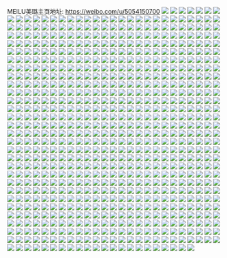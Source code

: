 MEILU美璐主页地址: https://weibo.com/u/5054150700 
![](https://wx4.sinaimg.cn/mw2000/005w2HtGly1h9h7w180i3j30ty13etlx.jpg) 
![](https://wx4.sinaimg.cn/mw2000/005w2HtGly1h9h7w1ky3kj30u0140qgp.jpg) 
![](https://wx4.sinaimg.cn/mw2000/005w2HtGly1h9h7w1t84uj30u014078l.jpg) 
![](https://wx4.sinaimg.cn/mw2000/005w2HtGly1h9h7w0wfg6j32242qsnpe.jpg) 
![](https://wx4.sinaimg.cn/mw2000/005w2HtGly1h9h7vz98i4j32722xe7wh.jpg) 
![](https://wx4.sinaimg.cn/mw2000/005w2HtGly1h9h7vyf8raj30u01a7ajo.jpg) 
![](https://wx4.sinaimg.cn/mw2000/005w2HtGly1h9h7w20ut7j30ty13e104.jpg) 
![](https://wx4.sinaimg.cn/mw2000/005w2HtGly1h9h7w2av1sj30tw13ugq1.jpg) 
![](https://wx4.sinaimg.cn/mw2000/005w2HtGly1h9h7w2igbbj30u014145w.jpg) 
![](https://wx4.sinaimg.cn/mw2000/005w2HtGly1h9e030qz7sj30u0140aj3.jpg) 
![](https://wx4.sinaimg.cn/mw2000/005w2HtGly1h9emp39m49j30u0140tdq.jpg) 
![](https://wx4.sinaimg.cn/mw2000/005w2HtGly1h9ckk7x7ahj328k3084qq.jpg) 
![](https://wx4.sinaimg.cn/mw2000/005w2HtGly1h9ckk93hgmj32c0340b2b.jpg) 
![](https://wx4.sinaimg.cn/mw2000/005w2HtGly1h9ckkacxq4j32d6340kjm.jpg) 
![](https://wx4.sinaimg.cn/mw2000/005w2HtGly1h9ckkbe3f7j32c0344hdt.jpg) 
![](https://wx4.sinaimg.cn/mw2000/005w2HtGly1h9ckk6wb82j32c13401kz.jpg) 
![](https://wx4.sinaimg.cn/mw2000/005w2HtGly1h9ckkc8q00j32c0340kjl.jpg) 
![](https://wx4.sinaimg.cn/mw2000/005w2HtGly1h9ckkd49xxj32c0340npd.jpg) 
![](https://wx4.sinaimg.cn/mw2000/005w2HtGly1h9ckke39cej32c0340qv5.jpg) 
![](https://wx4.sinaimg.cn/mw2000/005w2HtGly1h9ckkerjwjj323v35se81.jpg) 
![](https://wx4.sinaimg.cn/mw2000/005w2HtGly1h917ux3i6qj32c0340x6p.jpg) 
![](https://wx4.sinaimg.cn/mw2000/005w2HtGly1h8wj8756nsj31400u0dlq.jpg) 
![](https://wx4.sinaimg.cn/mw2000/005w2HtGly1h8quwoc3exj32c13404qr.jpg) 
![](https://wx4.sinaimg.cn/mw2000/005w2HtGly1h8mdad1w2tj323433wnpd.jpg) 
![](https://wx4.sinaimg.cn/mw2000/005w2HtGly1h8mdahfsgpj32bu2yj4qt.jpg) 
![](https://wx4.sinaimg.cn/mw2000/005w2HtGly1h8ifipqousj30u01hch2h.jpg) 
![](https://wx4.sinaimg.cn/mw2000/005w2HtGly1h8ifiqefkdj30u01hc7qy.jpg) 
![](https://wx4.sinaimg.cn/mw2000/005w2HtGly1h8ifip7xe8j30u01hc162.jpg) 
![](https://wx4.sinaimg.cn/mw2000/005w2HtGly1h8ifiqsca6j30u01hck4x.jpg) 
![](https://wx4.sinaimg.cn/mw2000/005w2HtGly1h8ifir5rvlj30u01hc110.jpg) 
![](https://wx4.sinaimg.cn/mw2000/005w2HtGly1h8ifirmxd4j30u01hc7h2.jpg) 
![](https://wx4.sinaimg.cn/mw2000/005w2HtGly1h8e2lmuwbrj32d63404qt.jpg) 
![](https://wx4.sinaimg.cn/mw2000/005w2HtGly1h8bve1liu3j314p0mw77b.jpg) 
![](https://wx4.sinaimg.cn/mw2000/005w2HtGly1h8bfwmner5j31qy33xe81.jpg) 
![](https://wx4.sinaimg.cn/mw2000/005w2HtGly1h8bfwnj6eej31qz33zhdt.jpg) 
![](https://wx4.sinaimg.cn/mw2000/005w2HtGly1h8bfx9wmnaj31o02yokjn.jpg) 
![](https://wx4.sinaimg.cn/mw2000/005w2HtGly1h8bfxaotl3j31qz33zhdt.jpg) 
![](https://wx4.sinaimg.cn/mw2000/005w2HtGly1h8747cwtxpj30u0140zpm.jpg) 
![](https://wx4.sinaimg.cn/mw2000/005w2HtGly1h84zddnyq2j316t244tr2.jpg) 
![](https://wx4.sinaimg.cn/mw2000/005w2HtGly1h84zd309tnj31qy33xb29.jpg) 
![](https://wx4.sinaimg.cn/mw2000/005w2HtGly1h84zd70cbdj31qy33xu0y.jpg) 
![](https://wx4.sinaimg.cn/mw2000/005w2HtGly1h84zdcpym4j31r0340x6p.jpg) 
![](https://wx4.sinaimg.cn/mw2000/005w2HtGly1h84zd4se67j31qy33xkjl.jpg) 
![](https://wx4.sinaimg.cn/mw2000/005w2HtGly1h84zdb4ut2j31rx35nhdv.jpg) 
![](https://wx4.sinaimg.cn/mw2000/005w2HtGly1h84zd197h2j31qy33x1kx.jpg) 
![](https://wx4.sinaimg.cn/mw2000/005w2HtGly1h84zcztutpj31qy33xb2a.jpg) 
![](https://wx4.sinaimg.cn/mw2000/005w2HtGly1h84zdfdxwsj31ky2t97wh.jpg) 
![](https://wx4.sinaimg.cn/mw2000/005w2HtGly1h7z46vtshkj30u00xiteg.jpg) 
![](https://wx4.sinaimg.cn/mw2000/005w2HtGly1h7y29nb9kgj31qz33zu0y.jpg) 
![](https://wx4.sinaimg.cn/mw2000/005w2HtGly1h7y29lras2j31r0340npd.jpg) 
![](https://wx4.sinaimg.cn/mw2000/005w2HtGly1h7y29efikfj32hl340x6q.jpg) 
![](https://wx4.sinaimg.cn/mw2000/005w2HtGly1h7y29gkjlej31qy33x1kz.jpg) 
![](https://wx4.sinaimg.cn/mw2000/005w2HtGly1h7y29io1dej31qy33xqv6.jpg) 
![](https://wx4.sinaimg.cn/mw2000/005w2HtGly1h7y29kfqk8j31ry35px6q.jpg) 
![](https://wx4.sinaimg.cn/mw2000/005w2HtGly1h7wvzg7vhlj336c36c4qs.jpg) 
![](https://wx4.sinaimg.cn/mw2000/005w2HtGly1h7pz3ywmw5j31gc2l2tnq.jpg) 
![](https://wx4.sinaimg.cn/mw2000/005w2HtGly1h7pz4208a7j31qy33xhdt.jpg) 
![](https://wx4.sinaimg.cn/mw2000/005w2HtGly1h7pz3y8sfyj31nz2yme81.jpg) 
![](https://wx4.sinaimg.cn/mw2000/005w2HtGly1h7pz3zzuxtj31n52x5npd.jpg) 
![](https://wx4.sinaimg.cn/mw2000/005w2HtGly1h7om7jd23rj30u01hc130.jpg) 
![](https://wx4.sinaimg.cn/mw2000/005w2HtGly1h7om7k8adnj30u01hcdny.jpg) 
![](https://wx4.sinaimg.cn/mw2000/005w2HtGly1h7om7l3g8cj30u01hcgv5.jpg) 
![](https://wx4.sinaimg.cn/mw2000/005w2HtGly1h7om7lp5cuj30u01hcgtm.jpg) 
![](https://wx4.sinaimg.cn/mw2000/005w2HtGly1h7om7ixnuuj30u01hc47c.jpg) 
![](https://wx4.sinaimg.cn/mw2000/005w2HtGly1h7om7m1qmmj30u01hcwli.jpg) 
![](https://wx4.sinaimg.cn/mw2000/005w2HtGly1h7om7mfd54j30u01hcjzy.jpg) 
![](https://wx4.sinaimg.cn/mw2000/005w2HtGly1h7om7msojhj30u0140qaq.jpg) 
![](https://wx4.sinaimg.cn/mw2000/005w2HtGly1h7om838nnpj30u01hc7ap.jpg) 
![](https://wx4.sinaimg.cn/mw2000/005w2HtGly1h7nmz2zo6ej32c0340kjo.jpg) 
![](https://wx4.sinaimg.cn/mw2000/005w2HtGly1h7nmzqc421j3290300qv6.jpg) 
![](https://wx4.sinaimg.cn/mw2000/005w2HtGly1h7nmz61f4gj3192284b2b.jpg) 
![](https://wx4.sinaimg.cn/mw2000/005w2HtGly1h7nmzc8o2nj31qy33xe82.jpg) 
![](https://wx4.sinaimg.cn/mw2000/005w2HtGly1h7nmz8x0p3j31qy33xu11.jpg) 
![](https://wx4.sinaimg.cn/mw2000/005w2HtGly1h7nmzanx6dj31qy33xqv6.jpg) 
![](https://wx4.sinaimg.cn/mw2000/005w2HtGly1h7nmzdzuykj31qy33xkjm.jpg) 
![](https://wx4.sinaimg.cn/mw2000/005w2HtGly1h7nmzoewhoj327c2xtx6r.jpg) 
![](https://wx4.sinaimg.cn/mw2000/005w2HtGly1h7nmzy2jxxj32c0340u0z.jpg) 
![](https://wx4.sinaimg.cn/mw2000/005w2HtGly1h7nmwu15mcj31rz35re82.jpg) 
![](https://wx4.sinaimg.cn/mw2000/005w2HtGly1h7nmxac5i3j31rz35r7wk.jpg) 
![](https://wx4.sinaimg.cn/mw2000/005w2HtGly1h7nmxids76j31qy33xhdw.jpg) 
![](https://wx4.sinaimg.cn/mw2000/005w2HtGly1h7nmws6gh0j31r0340b2b.jpg) 
![](https://wx4.sinaimg.cn/mw2000/005w2HtGly1h7nmxfahicj323v35sqv7.jpg) 
![](https://wx4.sinaimg.cn/mw2000/005w2HtGly1h7nmx8b95dj31rz35rhdv.jpg) 
![](https://wx4.sinaimg.cn/mw2000/005w2HtGly1h7nmxcx4l2j31qz33zu0x.jpg) 
![](https://wx4.sinaimg.cn/mw2000/005w2HtGly1h7nmxlnyr6j31qv33rnpe.jpg) 
![](https://wx4.sinaimg.cn/mw2000/005w2HtGly1h7nmxk7ywrj31qz33zqv6.jpg) 
![](https://wx4.sinaimg.cn/mw2000/005w2HtGly1h7nmwzy28oj31rz35rx6r.jpg) 
![](https://wx4.sinaimg.cn/mw2000/005w2HtGly1h7nmx6ax4qj31r0340qv7.jpg) 
![](https://wx4.sinaimg.cn/mw2000/005w2HtGly1h7lxgvn9gsj31hy2nw7v5.jpg) 
![](https://wx4.sinaimg.cn/mw2000/005w2HtGly1h7lxgwitggj31kr2swnkt.jpg) 
![](https://wx4.sinaimg.cn/mw2000/005w2HtGly1h7lxgu9m3hj31pd314b2a.jpg) 
![](https://wx4.sinaimg.cn/mw2000/005w2HtGly1h7lxgysd1mj31pk31h7wi.jpg) 
![](https://wx4.sinaimg.cn/mw2000/005w2HtGly1h77ic0fm54j30u014044h.jpg) 
![](https://wx4.sinaimg.cn/mw2000/005w2HtGly1h77icbo2guj30u0140wna.jpg) 
![](https://wx4.sinaimg.cn/mw2000/005w2HtGly1h76ba5qw3nj31q332e4qq.jpg) 
![](https://wx4.sinaimg.cn/mw2000/005w2HtGly1h76bbiauorj31qx33v7wh.jpg) 
![](https://wx4.sinaimg.cn/mw2000/005w2HtGly1h76bb50dj4j32c03404qq.jpg) 
![](https://wx4.sinaimg.cn/mw2000/005w2HtGly1h76bblbjbij31q0328x6r.jpg) 
![](https://wx4.sinaimg.cn/mw2000/005w2HtGly1h76bba6nyij32ao32bhdw.jpg) 
![](https://wx4.sinaimg.cn/mw2000/005w2HtGly1h76bbbsu7aj31qy33wu0y.jpg) 
![](https://wx4.sinaimg.cn/mw2000/005w2HtGly1h76bbcvff7j31rz35qhdt.jpg) 
![](https://wx4.sinaimg.cn/mw2000/005w2HtGly1h76bbdpfjij31rz35qe81.jpg) 
![](https://wx4.sinaimg.cn/mw2000/005w2HtGly1h76bbgadclj31qz33y4qp.jpg) 
![](https://wx4.sinaimg.cn/mw2000/005w2HtGly1h76bbemf7xj31rz35q4qp.jpg) 
![](https://wx4.sinaimg.cn/mw2000/005w2HtGly1h76bbfjhjzj31qz33y4qp.jpg) 
![](https://wx4.sinaimg.cn/mw2000/005w2HtGly1h76bbh5lz6j31rz35q7wh.jpg) 
![](https://wx4.sinaimg.cn/mw2000/005w2HtGly1h76bbj8vcbj31r03404qp.jpg) 
![](https://wx4.sinaimg.cn/mw2000/005w2HtGly1h741h2d133j31400u0dh1.jpg) 
![](https://wx4.sinaimg.cn/mw2000/005w2HtGly1h6wrgm05fej30wi1y7jxt.jpg) 
![](https://wx4.sinaimg.cn/mw2000/005w2HtGly1h6wrgk3vsvj30wi1y74qe.jpg) 
![](https://wx4.sinaimg.cn/mw2000/005w2HtGly1h6wrgnjht9j30wi1y7quo.jpg) 
![](https://wx4.sinaimg.cn/mw2000/005w2HtGly1h6wrgosqivj30wi1y7aue.jpg) 
![](https://wx4.sinaimg.cn/mw2000/005w2HtGly1h6wdymnisvj30u0140ac9.jpg) 
![](https://wx4.sinaimg.cn/mw2000/005w2HtGly1h6wdymxmqjj30u0190gti.jpg) 
![](https://wx4.sinaimg.cn/mw2000/005w2HtGly1h6wdyne5sdj30u0141wkd.jpg) 
![](https://wx4.sinaimg.cn/mw2000/005w2HtGly1h6wdymcj36j30u0140414.jpg) 
![](https://wx4.sinaimg.cn/mw2000/005w2HtGly1h6wdynr1t0j30u0140qau.jpg) 
![](https://wx4.sinaimg.cn/mw2000/005w2HtGly1h6wdyo5i06j30u0140tgp.jpg) 
![](https://wx4.sinaimg.cn/mw2000/005w2HtGly1h6wdyoh82vj30u01407cd.jpg) 
![](https://wx4.sinaimg.cn/mw2000/005w2HtGly1h6wdzan08yj30u0140tgs.jpg) 
![](https://wx4.sinaimg.cn/mw2000/005w2HtGly1h6wdza2rk7j30u014045z.jpg) 
![](https://wx4.sinaimg.cn/mw2000/005w2HtGly1h6vvwhpqd3j32c03407wi.jpg) 
![](https://wx4.sinaimg.cn/mw2000/005w2HtGly1h6vvwiyoxej32c03411ky.jpg) 
![](https://wx4.sinaimg.cn/mw2000/005w2HtGly1h6vvwk85ytj32c0341qv5.jpg) 
![](https://wx4.sinaimg.cn/mw2000/005w2HtGly1h6tjos9ljzj32c0340qv7.jpg) 
![](https://wx4.sinaimg.cn/mw2000/005w2HtGly1h6tjo1ria0j32c03407wi.jpg) 
![](https://wx4.sinaimg.cn/mw2000/005w2HtGly1h6tjovnvksj32c03404qq.jpg) 
![](https://wx4.sinaimg.cn/mw2000/005w2HtGly1h6r6w5r23bj31qz33ze83.jpg) 
![](https://wx4.sinaimg.cn/mw2000/005w2HtGly1h6r6w95424j31qz33zu0y.jpg) 
![](https://wx4.sinaimg.cn/mw2000/005w2HtGly1h6r6w41s4uj31qz33zu0y.jpg) 
![](https://wx4.sinaimg.cn/mw2000/005w2HtGly1h6r6wb19jrj31qz33zx6q.jpg) 
![](https://wx4.sinaimg.cn/mw2000/005w2HtGly1h6r6wdllm9j31qz33zu0y.jpg) 
![](https://wx4.sinaimg.cn/mw2000/005w2HtGly1h6r6wgbl3tj31qz33zu0y.jpg) 
![](https://wx4.sinaimg.cn/mw2000/005w2HtGly1h6r6wiok03j31qz33zx6q.jpg) 
![](https://wx4.sinaimg.cn/mw2000/005w2HtGly1h6r6wmfkozj31qz33znpe.jpg) 
![](https://wx4.sinaimg.cn/mw2000/005w2HtGly1h6r6wyjyz6j31qy33xu0x.jpg) 
![](https://wx4.sinaimg.cn/mw2000/005w2HtGly1h6r6wohwk8j31qz33z1kz.jpg) 
![](https://wx4.sinaimg.cn/mw2000/005w2HtGly1h6r6wrgcp8j32ic3407wk.jpg) 
![](https://wx4.sinaimg.cn/mw2000/005w2HtGly1h6r6wthty8j31qz33zb2b.jpg) 
![](https://wx4.sinaimg.cn/mw2000/005w2HtGly1h6r6wuwe3ij31qy33x7wi.jpg) 
![](https://wx4.sinaimg.cn/mw2000/005w2HtGly1h6r6wx2xmuj31qy33x4qq.jpg) 
![](https://wx4.sinaimg.cn/mw2000/005w2HtGly1h6r6x023zdj31qy33xkjl.jpg) 
![](https://wx4.sinaimg.cn/mw2000/005w2HtGly1h6r6x1gw6oj31qy33xb29.jpg) 
![](https://wx4.sinaimg.cn/mw2000/005w2HtGly1h6r6x2gz8sj31qy33xb29.jpg) 
![](https://wx4.sinaimg.cn/mw2000/005w2HtGly1h6r6x3wr3cj31qy33x4qq.jpg) 
![](https://wx4.sinaimg.cn/mw2000/005w2HtGly1h6ptdd4fywj30u01hcn12.jpg) 
![](https://wx4.sinaimg.cn/mw2000/005w2HtGly1h6ptdf1p1tj30u01hcq80.jpg) 
![](https://wx4.sinaimg.cn/mw2000/005w2HtGly1h6ptddzmwmj30u01hck1p.jpg) 
![](https://wx4.sinaimg.cn/mw2000/005w2HtGly1h6ozmn41b6j33402c0hdu.jpg) 
![](https://wx4.sinaimg.cn/mw2000/005w2HtGly1h6ozmk5hvoj32c02c0b2c.jpg) 
![](https://wx4.sinaimg.cn/mw2000/005w2HtGly1h6ozmppyi6j31qy33xb2a.jpg) 
![](https://wx4.sinaimg.cn/mw2000/005w2HtGly1h6nprnoecxj32c0340npf.jpg) 
![](https://wx4.sinaimg.cn/mw2000/005w2HtGly1h6nprl3u7jj32c0340u0x.jpg) 
![](https://wx4.sinaimg.cn/mw2000/005w2HtGly1h6nprm0sgej3210210qv5.jpg) 
![](https://wx4.sinaimg.cn/mw2000/005w2HtGly1h6nprjymerj31qy33x1ky.jpg) 
![](https://wx4.sinaimg.cn/mw2000/005w2HtGly1h6mo61k0noj32c03404qq.jpg) 
![](https://wx4.sinaimg.cn/mw2000/005w2HtGly1h6livgrfl0j30u01hcn7s.jpg) 
![](https://wx4.sinaimg.cn/mw2000/005w2HtGly1h6livhf3x7j30u01hcakv.jpg) 
![](https://wx4.sinaimg.cn/mw2000/005w2HtGly1h6livi218cj30u01hc7h6.jpg) 
![](https://wx4.sinaimg.cn/mw2000/005w2HtGly1h6livioc8wj30u01hcqeg.jpg) 
![](https://wx4.sinaimg.cn/mw2000/005w2HtGly1h6j8tny5orj30u01hcarm.jpg) 
![](https://wx4.sinaimg.cn/mw2000/005w2HtGly1h6j5f49ibmj33402c0x6q.jpg) 
![](https://wx4.sinaimg.cn/mw2000/005w2HtGly1h6j5f33y69j30v91voqmu.jpg) 
![](https://wx4.sinaimg.cn/mw2000/005w2HtGly1h6i17itfeoj31r03407wi.jpg) 
![](https://wx4.sinaimg.cn/mw2000/005w2HtGly1h6i17jyqpkj33402c01kz.jpg) 
![](https://wx4.sinaimg.cn/mw2000/005w2HtGly1h6i17hss5hj32wd267b2a.jpg) 
![](https://wx4.sinaimg.cn/mw2000/005w2HtGly1h6caobk5s4j30u0140djp.jpg) 
![](https://wx4.sinaimg.cn/mw2000/005w2HtGly1h6caocgb8qj30u0140goy.jpg) 
![](https://wx4.sinaimg.cn/mw2000/005w2HtGly1h6caoajua7j30u0140n59.jpg) 
![](https://wx4.sinaimg.cn/mw2000/005w2HtGly1h6ah3ycnfsj31r03401l1.jpg) 
![](https://wx4.sinaimg.cn/mw2000/005w2HtGly1h6ah40fvi4j31r03404qt.jpg) 
![](https://wx4.sinaimg.cn/mw2000/005w2HtGly1h66gao0urcj32c0340alc.jpg) 
![](https://wx4.sinaimg.cn/mw2000/005w2HtGly1h66garu087j32c0340u0z.jpg) 
![](https://wx4.sinaimg.cn/mw2000/005w2HtGly1h66gavby8zj32c03404em.jpg) 
![](https://wx4.sinaimg.cn/mw2000/005w2HtGly1h66gaicpmgj32bj35swvn.jpg) 
![](https://wx4.sinaimg.cn/mw2000/005w2HtGly1h62xhmyzlcj30u01szqdh.jpg) 
![](https://wx4.sinaimg.cn/mw2000/005w2HtGly1h62xhnpw2zj30u01szwo3.jpg) 
![](https://wx4.sinaimg.cn/mw2000/005w2HtGly1h62xhm3ppnj30u01szn5i.jpg) 
![](https://wx4.sinaimg.cn/mw2000/005w2HtGly1h62xhom46pj30u01hck0i.jpg) 
![](https://wx4.sinaimg.cn/mw2000/005w2HtGly1h62xhpbu9vj30u01hcad0.jpg) 
![](https://wx4.sinaimg.cn/mw2000/005w2HtGly1h62xhq5pedj30u01hck5n.jpg) 
![](https://wx4.sinaimg.cn/mw2000/005w2HtGly1h62xhrm29zj30u01hdwut.jpg) 
![](https://wx4.sinaimg.cn/mw2000/005w2HtGly1h62xhtah9gj30u01hce2m.jpg) 
![](https://wx4.sinaimg.cn/mw2000/005w2HtGly1h62xhtpgkcj30u01hcmy6.jpg) 
![](https://wx4.sinaimg.cn/mw2000/005w2HtGly1h5xa2six3sj32c033yu0z.jpg) 
![](https://wx4.sinaimg.cn/mw2000/005w2HtGly1h5xa2xcy3lj32c03407ph.jpg) 
![](https://wx4.sinaimg.cn/mw2000/005w2HtGly1h5xa3oucf0j31v7340try.jpg) 
![](https://wx4.sinaimg.cn/mw2000/005w2HtGly1h5xa3vvsg3j31qw33rnpe.jpg) 
![](https://wx4.sinaimg.cn/mw2000/005w2HtGly1h5xa3nd3c7j31og1og4qq.jpg) 
![](https://wx4.sinaimg.cn/mw2000/005w2HtGly1h5xa3tut7uj335s2dc12f.jpg) 
![](https://wx4.sinaimg.cn/mw2000/005w2HtGly1h5xa2zadjrj31r0340b2c.jpg) 
![](https://wx4.sinaimg.cn/mw2000/005w2HtGly1h5xa31jsxsj31r0340x6s.jpg) 
![](https://wx4.sinaimg.cn/mw2000/005w2HtGly1h5xa35mhsfj32c0340npi.jpg) 
![](https://wx4.sinaimg.cn/mw2000/005w2HtGly1h5xa3alkf0j32c03407wj.jpg) 
![](https://wx4.sinaimg.cn/mw2000/005w2HtGly1h5xa3cbn8sj31r0340hdu.jpg) 
![](https://wx4.sinaimg.cn/mw2000/005w2HtGly1h5xa3m348mj31r03401ky.jpg) 
![](https://wx4.sinaimg.cn/mw2000/005w2HtGly1h5xa3gspnoj32c03401dt.jpg) 
![](https://wx4.sinaimg.cn/mw2000/005w2HtGly1h5xa3keq2vj32c0340x2f.jpg) 
![](https://wx4.sinaimg.cn/mw2000/005w2HtGly1h5sm827id8j31q532hnpd.jpg) 
![](https://wx4.sinaimg.cn/mw2000/005w2HtGly1h5sm84tc8bj33402c07wi.jpg) 
![](https://wx4.sinaimg.cn/mw2000/005w2HtGly1h5sm88wnqij33402c0e83.jpg) 
![](https://wx4.sinaimg.cn/mw2000/005w2HtGly1h5sm8bfc27j31r0340kjn.jpg) 
![](https://wx4.sinaimg.cn/mw2000/005w2HtGly1h5sm8d7jgaj31r0340kjn.jpg) 
![](https://wx4.sinaimg.cn/mw2000/005w2HtGly1h5sm8fucsoj31r0340x6s.jpg) 
![](https://wx4.sinaimg.cn/mw2000/005w2HtGly1h5sm8hs2y2j31r03404qr.jpg) 
![](https://wx4.sinaimg.cn/mw2000/005w2HtGly1h5sm8johaaj31r03404qs.jpg) 
![](https://wx4.sinaimg.cn/mw2000/005w2HtGly1h5sm8ghe5zj30mi1407b2.jpg) 
![](https://wx4.sinaimg.cn/mw2000/005w2HtGly1h5sloepylxj30sl1et4q8.jpg) 
![](https://wx4.sinaimg.cn/mw2000/005w2HtGly1h5slod7gd5j30s51e0txl.jpg) 
![](https://wx4.sinaimg.cn/mw2000/005w2HtGly1h5slofmyhcj30sl1ettxd.jpg) 
![](https://wx4.sinaimg.cn/mw2000/005w2HtGly1h5slohv16lj30sm1eu4qp.jpg) 
![](https://wx4.sinaimg.cn/mw2000/005w2HtGly1h5rhf9k6opj31rz35qu0x.jpg) 
![](https://wx4.sinaimg.cn/mw2000/005w2HtGly1h5rhfa54ygj316p23wnh7.jpg) 
![](https://wx4.sinaimg.cn/mw2000/005w2HtGly1h5rhfaqlm7j316p23wx23.jpg) 
![](https://wx4.sinaimg.cn/mw2000/005w2HtGly1h5rhf8n8bwj316p23w7rn.jpg) 
![](https://wx4.sinaimg.cn/mw2000/005w2HtGly1h5rhfbdfqyj316p23wke8.jpg) 
![](https://wx4.sinaimg.cn/mw2000/005w2HtGly1h5rhfh783fj31rz35qnpf.jpg) 
![](https://wx4.sinaimg.cn/mw2000/005w2HtGly1h5rf9ueb1xj31xs2wokjm.jpg) 
![](https://wx4.sinaimg.cn/mw2000/005w2HtGly1h5rf9snp6zj3220319qv6.jpg) 
![](https://wx4.sinaimg.cn/mw2000/005w2HtGly1h5rf9pfmemj31s435sx6r.jpg) 
![](https://wx4.sinaimg.cn/mw2000/005w2HtGly1h5mviyajbgj313u0tun63.jpg) 
![](https://wx4.sinaimg.cn/mw2000/005w2HtGly1h5mviyyc4nj313u0tudkt.jpg) 
![](https://wx4.sinaimg.cn/mw2000/005w2HtGly1h5mvix8hqzj313u0tutgw.jpg) 
![](https://wx4.sinaimg.cn/mw2000/005w2HtGly1h5mvizpem8j313u0tu7dd.jpg) 
![](https://wx4.sinaimg.cn/mw2000/005w2HtGly1h5mv170zmrj30u0140jxv.jpg) 
![](https://wx4.sinaimg.cn/mw2000/005w2HtGly1h5mv17r44xj30mi0u0gq0.jpg) 
![](https://wx4.sinaimg.cn/mw2000/005w2HtGly1h5mv166k7fj31400u0gop.jpg) 
![](https://wx4.sinaimg.cn/mw2000/005w2HtGly1h5mv18e9gzj31400u0ag0.jpg) 
![](https://wx4.sinaimg.cn/mw2000/005w2HtGly1h5lpsxotfrj333z29le83.jpg) 
![](https://wx4.sinaimg.cn/mw2000/005w2HtGly1h5hsdalxqvj32c0340u0y.jpg) 
![](https://wx4.sinaimg.cn/mw2000/005w2HtGly1h5h04x7i2qj30rd1cnak2.jpg) 
![](https://wx4.sinaimg.cn/mw2000/005w2HtGly1h5fy2z4m91j30u0140thx.jpg) 
![](https://wx4.sinaimg.cn/mw2000/005w2HtGly1h5ftg3fii7j329g29gu0r.jpg) 
![](https://wx4.sinaimg.cn/mw2000/005w2HtGly1h5ftg21kzyj32c02c0b29.jpg) 
![](https://wx4.sinaimg.cn/mw2000/005w2HtGly1h5ftg79ysxj32c02c0kjm.jpg) 
![](https://wx4.sinaimg.cn/mw2000/005w2HtGly1h5ftfz132gj31r03401kz.jpg) 
![](https://wx4.sinaimg.cn/mw2000/005w2HtGly1h5ftfj2dzgj31r03401kz.jpg) 
![](https://wx4.sinaimg.cn/mw2000/005w2HtGly1h5ftfgjgigj31r03404qr.jpg) 
![](https://wx4.sinaimg.cn/mw2000/005w2HtGly1h5ftfmqthrj31r03407wj.jpg) 
![](https://wx4.sinaimg.cn/mw2000/005w2HtGly1h5ftfs7w2qj31r1340hdu.jpg) 
![](https://wx4.sinaimg.cn/mw2000/005w2HtGly1h5ftfw0v4zj31r0340kjm.jpg) 
![](https://wx4.sinaimg.cn/mw2000/005w2HtGly1h5cehriqrpj33402c04qs.jpg) 
![](https://wx4.sinaimg.cn/mw2000/005w2HtGly1h58xmtnujyj33402c0qv8.jpg) 
![](https://wx4.sinaimg.cn/mw2000/005w2HtGly1h58xmyevvaj33402c0kjo.jpg) 
![](https://wx4.sinaimg.cn/mw2000/005w2HtGly1h58xn2zklnj32c0340hdw.jpg) 
![](https://wx4.sinaimg.cn/mw2000/005w2HtGly1h58xmjg0zbj33402c01l0.jpg) 
![](https://wx4.sinaimg.cn/mw2000/005w2HtGly1h58xht64lkj322o340npg.jpg) 
![](https://wx4.sinaimg.cn/mw2000/005w2HtGly1h57tum83v9j319x2c01ky.jpg) 
![](https://wx4.sinaimg.cn/mw2000/005w2HtGly1h57tuitbf1j30v91vou0x.jpg) 
![](https://wx4.sinaimg.cn/mw2000/005w2HtGly1h57tvhb448j30v91vonpd.jpg) 
![](https://wx4.sinaimg.cn/mw2000/005w2HtGly1h54yj0856fj32c02c07wj.jpg) 
![](https://wx4.sinaimg.cn/mw2000/005w2HtGly1h520wblo10j31r0340qv6.jpg) 
![](https://wx4.sinaimg.cn/mw2000/005w2HtGly1h51mgib52pj32c03401l2.jpg) 
![](https://wx4.sinaimg.cn/mw2000/005w2HtGly1h51mgo4m5ej32c0340kjp.jpg) 
![](https://wx4.sinaimg.cn/mw2000/005w2HtGly1h51mgbtnauj32c0340b2b.jpg) 
![](https://wx4.sinaimg.cn/mw2000/005w2HtGly1h51mgszp5yj30xm1991e4.jpg) 
![](https://wx4.sinaimg.cn/mw2000/005w2HtGly1h50u8zq5daj30u01sz43g.jpg) 
![](https://wx4.sinaimg.cn/mw2000/005w2HtGly1h50uapl4yaj30u0140113.jpg) 
![](https://wx4.sinaimg.cn/mw2000/005w2HtGly1h50udrqyi6j30u00u07bj.jpg) 
![](https://wx4.sinaimg.cn/mw2000/005w2HtGly1h4rlmb5uowj33402c0e84.jpg) 
![](https://wx4.sinaimg.cn/mw2000/005w2HtGly1h4rlmh7bcyj32zw28y1l0.jpg) 
![](https://wx4.sinaimg.cn/mw2000/005w2HtGly1h4rln90ra0j33402c04qt.jpg) 
![](https://wx4.sinaimg.cn/mw2000/005w2HtGly1h4rlkxs3wej32c0340kjo.jpg) 
![](https://wx4.sinaimg.cn/mw2000/005w2HtGly1h4rlngux0gj33402c01l1.jpg) 
![](https://wx4.sinaimg.cn/mw2000/005w2HtGly1h4rlnio10gj33402c0u0y.jpg) 
![](https://wx4.sinaimg.cn/mw2000/005w2HtGly1h4p6qw22zmj31400u012k.jpg) 
![](https://wx4.sinaimg.cn/mw2000/005w2HtGly1h4p4t4p17nj30u0140wp6.jpg) 
![](https://wx4.sinaimg.cn/mw2000/005w2HtGly1h4p4t4zzo3j30u0140wnc.jpg) 
![](https://wx4.sinaimg.cn/mw2000/005w2HtGly1h4lrezy479j30u0140grd.jpg) 
![](https://wx4.sinaimg.cn/mw2000/005w2HtGly1h4lreyrhnkj30u01hbn7q.jpg) 
![](https://wx4.sinaimg.cn/mw2000/005w2HtGly1h4lrexu2zcj30u01hcwp0.jpg) 
![](https://wx4.sinaimg.cn/mw2000/005w2HtGly1h4lrf0b4hbj30u012qdlm.jpg) 
![](https://wx4.sinaimg.cn/mw2000/005w2HtGly1h4lrf0sesxj30u0140gq1.jpg) 
![](https://wx4.sinaimg.cn/mw2000/005w2HtGly1h4lrexfq3tj30u01407am.jpg) 
![](https://wx4.sinaimg.cn/mw2000/005w2HtGly1h4lrf140zyj30u0141wko.jpg) 
![](https://wx4.sinaimg.cn/mw2000/005w2HtGly1h4lrez94wkj30u014012m.jpg) 
![](https://wx4.sinaimg.cn/mw2000/005w2HtGly1h4lrf8m76dj30u013zn33.jpg) 
![](https://wx4.sinaimg.cn/mw2000/005w2HtGly1h4ie19w9a0j31100rrh1y.jpg) 
![](https://wx4.sinaimg.cn/mw2000/005w2HtGly1h4ie0ts2oej32c0340u10.jpg) 
![](https://wx4.sinaimg.cn/mw2000/005w2HtGly1h4ie0y9oa4j32c02c0kjm.jpg) 
![](https://wx4.sinaimg.cn/mw2000/005w2HtGly1h4ie0hc1npj32c02c0b2a.jpg) 
![](https://wx4.sinaimg.cn/mw2000/005w2HtGly1h4h7c1nefnj30u00u0q9l.jpg) 
![](https://wx4.sinaimg.cn/mw2000/005w2HtGly1h4ha5hnfkqj30u0140wld.jpg) 
![](https://wx4.sinaimg.cn/mw2000/005w2HtGly1h4ha5h3m7kj30u012rjx0.jpg) 
![](https://wx4.sinaimg.cn/mw2000/005w2HtGly1h490k9erulj31hc0u0qjb.jpg) 
![](https://wx4.sinaimg.cn/mw2000/005w2HtGly1h490k9v4p4j316f0s9jzc.jpg) 
![](https://wx4.sinaimg.cn/mw2000/005w2HtGly1h490kaazcjj30u0140qb8.jpg) 
![](https://wx4.sinaimg.cn/mw2000/005w2HtGly1h490kamui6j30u0140dp3.jpg) 
![](https://wx4.sinaimg.cn/mw2000/005w2HtGly1h490kbx8tvj30u0140qck.jpg) 
![](https://wx4.sinaimg.cn/mw2000/005w2HtGly1h490kb5ny8j31400u0n4y.jpg) 
![](https://wx4.sinaimg.cn/mw2000/005w2HtGly1h490kbjwilj30u014046l.jpg) 
![](https://wx4.sinaimg.cn/mw2000/005w2HtGly1h490k8h268j31400u0gw8.jpg) 
![](https://wx4.sinaimg.cn/mw2000/005w2HtGly1h490kccqslj31400u0ztu.jpg) 
![](https://wx4.sinaimg.cn/mw2000/005w2HtGly1h41q2jll0gj33402c0npg.jpg) 
![](https://wx4.sinaimg.cn/mw2000/005w2HtGly1h41q2gerajj33402c0kjo.jpg) 
![](https://wx4.sinaimg.cn/mw2000/005w2HtGly1h41q2ko0uxj328w28wkjm.jpg) 
![](https://wx4.sinaimg.cn/mw2000/005w2HtGly1h411nm85h9j30u0140k28.jpg) 
![](https://wx4.sinaimg.cn/mw2000/005w2HtGly1h3szn7i77kj30u01e0h4g.jpg) 
![](https://wx4.sinaimg.cn/mw2000/005w2HtGly1h3n6ikm5xij30v91vok7l.jpg) 
![](https://wx4.sinaimg.cn/mw2000/005w2HtGly1h3n6ijyfnoj30v91vondw.jpg) 
![](https://wx4.sinaimg.cn/mw2000/005w2HtGly1h3n6ilffj6j30v91voh1z.jpg) 
![](https://wx4.sinaimg.cn/mw2000/005w2HtGly1h3n6jfnhm4j30zk0qogw7.jpg) 
![](https://wx4.sinaimg.cn/mw2000/005w2HtGly1h3lnntlkflj30u012jq6i.jpg) 
![](https://wx4.sinaimg.cn/mw2000/005w2HtGly1h3jnhs7hacj30u01h97og.jpg) 
![](https://wx4.sinaimg.cn/mw2000/005w2HtGly1h3jnhsta8nj30u01sztkv.jpg) 
![](https://wx4.sinaimg.cn/mw2000/005w2HtGly1h3jnhrjjlcj30u01sz15e.jpg) 
![](https://wx4.sinaimg.cn/mw2000/005w2HtGly1h3jnhtfu53j30u01907lt.jpg) 
![](https://wx4.sinaimg.cn/mw2000/005w2HtGly1h3ixq5xuhqj31400u0ah8.jpg) 
![](https://wx4.sinaimg.cn/mw2000/005w2HtGly1h3ixq6abe5j30u0140thk.jpg) 
![](https://wx4.sinaimg.cn/mw2000/005w2HtGly1h3g8kwwnewj32c0340x6r.jpg) 
![](https://wx4.sinaimg.cn/mw2000/005w2HtGly1h3daojjje4j31r03407wh.jpg) 
![](https://wx4.sinaimg.cn/mw2000/005w2HtGly1h3bl52to2kj30u0140wo9.jpg) 
![](https://wx4.sinaimg.cn/mw2000/005w2HtGly1h3bl54qyz7j30u0140k08.jpg) 
![](https://wx4.sinaimg.cn/mw2000/005w2HtGly1h3bl53m83hj30u0140dnv.jpg) 
![](https://wx4.sinaimg.cn/mw2000/005w2HtGly1h3blww3zqdj30u01407c9.jpg) 
![](https://wx4.sinaimg.cn/mw2000/005w2HtGly1h3bl51yigzj30u0140aha.jpg) 
![](https://wx4.sinaimg.cn/mw2000/005w2HtGly1h3bl545yeyj30u00u00xy.jpg) 
![](https://wx4.sinaimg.cn/mw2000/005w2HtGly1h33htflbakj30u014vqca.jpg) 
![](https://wx4.sinaimg.cn/mw2000/005w2HtGly1h33htfxdboj30u0140qag.jpg) 
![](https://wx4.sinaimg.cn/mw2000/005w2HtGly1h33htgbheej30u0140gsa.jpg) 
![](https://wx4.sinaimg.cn/mw2000/005w2HtGly1h328ibi9cnj30u0140wqn.jpg) 
![](https://wx4.sinaimg.cn/mw2000/005w2HtGly1h302ig6ihpj30u014zk08.jpg) 
![](https://wx4.sinaimg.cn/mw2000/005w2HtGly1h302lriemlj30u0140gwa.jpg) 
![](https://wx4.sinaimg.cn/mw2000/005w2HtGly1h2ve8ic6fsj30u0140aik.jpg) 
![](https://wx4.sinaimg.cn/mw2000/005w2HtGly1h2vdza2bj1j31ct0u0k0u.jpg) 
![](https://wx4.sinaimg.cn/mw2000/005w2HtGly1h2vdz8vpkgj30u0141gr9.jpg) 
![](https://wx4.sinaimg.cn/mw2000/005w2HtGly1h2vdz77m0pj31410u0n4i.jpg) 
![](https://wx4.sinaimg.cn/mw2000/005w2HtGly1h2vdz9d0elj30u014047e.jpg) 
![](https://wx4.sinaimg.cn/mw2000/005w2HtGly1h2ulvv04xoj31400u015q.jpg) 
![](https://wx4.sinaimg.cn/mw2000/005w2HtGly1h2ulvvafzgj31400u0k2e.jpg) 
![](https://wx4.sinaimg.cn/mw2000/005w2HtGly1h2ulvuh50qj31400u07fe.jpg) 
![](https://wx4.sinaimg.cn/mw2000/005w2HtGly1h2u78r8pkoj32c02c0u0y.jpg) 
![](https://wx4.sinaimg.cn/mw2000/005w2HtGly1h2u78v9e43j32c0340e84.jpg) 
![](https://wx4.sinaimg.cn/mw2000/005w2HtGly1h2u78yzaaqj32c0340e84.jpg) 
![](https://wx4.sinaimg.cn/mw2000/005w2HtGly1h2u791x8ahj32c03401l0.jpg) 
![](https://wx4.sinaimg.cn/mw2000/005w2HtGly1h2u7959o13j33402c01l0.jpg) 
![](https://wx4.sinaimg.cn/mw2000/005w2HtGly1h2u78pajkyj33402c0x6q.jpg) 
![](https://wx4.sinaimg.cn/mw2000/005w2HtGly1h2t1zl8nv3j332w340qv7.jpg) 
![](https://wx4.sinaimg.cn/mw2000/005w2HtGly1h2t1ztpi1fj332w340npf.jpg) 
![](https://wx4.sinaimg.cn/mw2000/005w2HtGly1h2t1zxbgktj32c03404qr.jpg) 
![](https://wx4.sinaimg.cn/mw2000/005w2HtGly1h2t1zotbg5j32c034nx6r.jpg) 
![](https://wx4.sinaimg.cn/mw2000/005w2HtGly1h2rx8gww3mj32812yp4qq.jpg) 
![](https://wx4.sinaimg.cn/mw2000/005w2HtGly1h2rx86b54cj327r27r4qq.jpg) 
![](https://wx4.sinaimg.cn/mw2000/005w2HtGly1h2rx89q5kpj32c0340npf.jpg) 
![](https://wx4.sinaimg.cn/mw2000/005w2HtGly1h2rx8dhxz7j32c0340qv7.jpg) 
![](https://wx4.sinaimg.cn/mw2000/005w2HtGly1h2rx8eotkkj32c0340b2a.jpg) 
![](https://wx4.sinaimg.cn/mw2000/005w2HtGly1h2rx8k7suhj33402c0npf.jpg) 
![](https://wx4.sinaimg.cn/mw2000/005w2HtGly1h2qs1w8drqj30u0140agb.jpg) 
![](https://wx4.sinaimg.cn/mw2000/005w2HtGly1h2qs1vv4loj30u0140wkv.jpg) 
![](https://wx4.sinaimg.cn/mw2000/005w2HtGly1h2qs1wm367j30u01407bb.jpg) 
![](https://wx4.sinaimg.cn/mw2000/005w2HtGly1h2qn5sqco1j30u01szaf2.jpg) 
![](https://wx4.sinaimg.cn/mw2000/005w2HtGly1h2q3hca54fj30mi0u0q5u.jpg) 
![](https://wx4.sinaimg.cn/mw2000/005w2HtGly1h2ovkmkdr4j30u00xy7a8.jpg) 
![](https://wx4.sinaimg.cn/mw2000/005w2HtGly1h2ovkn3ue6j31hc0u0jyp.jpg) 
![](https://wx4.sinaimg.cn/mw2000/005w2HtGly1h2npwik99nj30u0140gxs.jpg) 
![](https://wx4.sinaimg.cn/mw2000/005w2HtGly1h2nalae134j32c0340qv8.jpg) 
![](https://wx4.sinaimg.cn/mw2000/005w2HtGly1h2nakuptg3j32c0340hdw.jpg) 
![](https://wx4.sinaimg.cn/mw2000/005w2HtGly1h2nalfit1jj32c0340u10.jpg) 
![](https://wx4.sinaimg.cn/mw2000/005w2HtGly1h2nakvl4cnj30sg0sgalc.jpg) 
![](https://wx4.sinaimg.cn/mw2000/005w2HtGly1h2nal4niowj32c03401l0.jpg) 
![](https://wx4.sinaimg.cn/mw2000/005w2HtGly1h2naljq2t8j32c0340kjo.jpg) 
![](https://wx4.sinaimg.cn/mw2000/005w2HtGly1h2nall85bgj31be0zk4ma.jpg) 
![](https://wx4.sinaimg.cn/mw2000/005w2HtGly1h2nalmldfwj31be0zknd4.jpg) 
![](https://wx4.sinaimg.cn/mw2000/005w2HtGly1h2naln9tkdj31hc0we7hv.jpg) 
![](https://wx4.sinaimg.cn/mw2000/005w2HtGly1h2m6d4q0pyj30u017i11q.jpg) 
![](https://wx4.sinaimg.cn/mw2000/005w2HtGly1h2liu1sxp3j31400u0ahg.jpg) 
![](https://wx4.sinaimg.cn/mw2000/005w2HtGly1h2liu2ntstj31400u0aib.jpg) 
![](https://wx4.sinaimg.cn/mw2000/005w2HtGly1h2g2k5dd98j30u0140jvj.jpg) 
![](https://wx4.sinaimg.cn/mw2000/005w2HtGly1h2g2k79i37j30u0140gwa.jpg) 
![](https://wx4.sinaimg.cn/mw2000/005w2HtGly1h2g2ka4xopj30u01417lh.jpg) 
![](https://wx4.sinaimg.cn/mw2000/005w2HtGly1h2g2k4edrpj30u0140k1h.jpg) 
![](https://wx4.sinaimg.cn/mw2000/005w2HtGly1h2g2kff1uxj30u01407kz.jpg) 
![](https://wx4.sinaimg.cn/mw2000/005w2HtGly1h2g2ki2nyyj30u0140ak1.jpg) 
![](https://wx4.sinaimg.cn/mw2000/005w2HtGly1h2f7ona524j32c03404qt.jpg) 
![](https://wx4.sinaimg.cn/mw2000/005w2HtGly1h2e0j3hocaj31cj0u07cp.jpg) 
![](https://wx4.sinaimg.cn/mw2000/005w2HtGly1h29xyghwepj31400u0tfz.jpg) 
![](https://wx4.sinaimg.cn/mw2000/005w2HtGly1h29xyfy69fj30u0140dp3.jpg) 
![](https://wx4.sinaimg.cn/mw2000/005w2HtGly1h29xyh8fzmj30u01407e5.jpg) 
![](https://wx4.sinaimg.cn/mw2000/005w2HtGly1h29xyi0ddnj31400u0al8.jpg) 
![](https://wx4.sinaimg.cn/mw2000/005w2HtGly1h28azia6fsj31r03404qq.jpg) 
![](https://wx4.sinaimg.cn/mw2000/005w2HtGly1h2888osm01j30u0140wo3.jpg) 
![](https://wx4.sinaimg.cn/mw2000/005w2HtGly1h2888pi1pjj30u0140qck.jpg) 
![](https://wx4.sinaimg.cn/mw2000/005w2HtGly1h2888o1swnj30u00u0432.jpg) 
![](https://wx4.sinaimg.cn/mw2000/005w2HtGly1h2888q2atlj30u0140wkn.jpg) 
![](https://wx4.sinaimg.cn/mw2000/005w2HtGly1h2888qks5dj30u0140q74.jpg) 
![](https://wx4.sinaimg.cn/mw2000/005w2HtGly1h2888sdbq4j31hc0u0k3h.jpg) 
![](https://wx4.sinaimg.cn/mw2000/005w2HtGly1h2888rh80jj31by0qz4cr.jpg) 
![](https://wx4.sinaimg.cn/mw2000/005w2HtGly1h2888t5phzj30u01407c5.jpg) 
![](https://wx4.sinaimg.cn/mw2000/005w2HtGly1h2888tln24j30u0140tcu.jpg) 
![](https://wx4.sinaimg.cn/mw2000/005w2HtGly1h24r4xxw5yj326o1oiqj7.jpg) 
![](https://wx4.sinaimg.cn/mw2000/005w2HtGly1h24r4yjmjmj316o1kwagy.jpg) 
![](https://wx4.sinaimg.cn/mw2000/005w2HtGly1h22h9ivf18j31be0zkwft.jpg) 
![](https://wx4.sinaimg.cn/mw2000/005w2HtGly1h213kn9txwj33402c0u10.jpg) 
![](https://wx4.sinaimg.cn/mw2000/005w2HtGly1h213kqm0eij33402c0kjo.jpg) 
![](https://wx4.sinaimg.cn/mw2000/005w2HtGly1h213kt7t6mj33402c0u10.jpg) 
![](https://wx4.sinaimg.cn/mw2000/005w2HtGly1h213kweasaj32c03407wk.jpg) 
![](https://wx4.sinaimg.cn/mw2000/005w2HtGly1h213kzt9pcj33402c0e84.jpg) 
![](https://wx4.sinaimg.cn/mw2000/005w2HtGly1h213kkfoixj33402c0npf.jpg) 
![](https://wx4.sinaimg.cn/mw2000/005w2HtGly1h20a4fjq8pj30u00u0tfj.jpg) 
![](https://wx4.sinaimg.cn/mw2000/005w2HtGly1h20a4gnyw1j30u01hc15n.jpg) 
![](https://wx4.sinaimg.cn/mw2000/005w2HtGly1h20a4g7qcjj31400u0ak9.jpg) 
![](https://wx4.sinaimg.cn/mw2000/005w2HtGly1h20a4fuvi0j30u0140n6e.jpg) 
![](https://wx4.sinaimg.cn/mw2000/005w2HtGly1h209ummbvjj30sg0sgtdm.jpg) 
![](https://wx4.sinaimg.cn/mw2000/005w2HtGly1h1yy299a07j31400u0ti1.jpg) 
![](https://wx4.sinaimg.cn/mw2000/005w2HtGly1h1yy29mv8wj30u0140jwz.jpg) 
![](https://wx4.sinaimg.cn/mw2000/005w2HtGly1h1yy2a9dcbj30u0140dlm.jpg) 
![](https://wx4.sinaimg.cn/mw2000/005w2HtGly1h1yy2bjorvj30u014047h.jpg) 
![](https://wx4.sinaimg.cn/mw2000/005w2HtGly1h1yy2annkvj30u0140dno.jpg) 
![](https://wx4.sinaimg.cn/mw2000/005w2HtGly1h1yy2b0lgbj31400u0123.jpg) 
![](https://wx4.sinaimg.cn/mw2000/005w2HtGly1h1woq3rgtqj32c0340npj.jpg) 
![](https://wx4.sinaimg.cn/mw2000/005w2HtGly1h1woqao54dj33402c0kjq.jpg) 
![](https://wx4.sinaimg.cn/mw2000/005w2HtGly1h1woqi70x0j32c0340qva.jpg) 
![](https://wx4.sinaimg.cn/mw2000/005w2HtGly1h1wop4iipgj33402c07wl.jpg) 
![](https://wx4.sinaimg.cn/mw2000/005w2HtGly1h1wop01hakj32c02c0kjm.jpg) 
![](https://wx4.sinaimg.cn/mw2000/005w2HtGly1h1wopt2429j33402c0kjp.jpg) 
![](https://wx4.sinaimg.cn/mw2000/005w2HtGly1h1woqoxynxj32c03404qu.jpg) 
![](https://wx4.sinaimg.cn/mw2000/005w2HtGly1h1woquzvbmj32c0340e87.jpg) 
![](https://wx4.sinaimg.cn/mw2000/005w2HtGly1h1worc08jwj32c02c0u0y.jpg) 
![](https://wx4.sinaimg.cn/mw2000/005w2HtGly1h1wor0tlytj32c03404qt.jpg) 
![](https://wx4.sinaimg.cn/mw2000/005w2HtGly1h1wooxsn97j32c0340kjo.jpg) 
![](https://wx4.sinaimg.cn/mw2000/005w2HtGly1h1wor6pttxj32c0340kjo.jpg) 
![](https://wx4.sinaimg.cn/mw2000/005w2HtGly1h1w1unn0plj31kt23rhdu.jpg) 
![](https://wx4.sinaimg.cn/mw2000/005w2HtGly1h1w1urtsddj32c0340b2d.jpg) 
![](https://wx4.sinaimg.cn/mw2000/005w2HtGly1h1w1ulc38uj31vo0v9qud.jpg) 
![](https://wx4.sinaimg.cn/mw2000/005w2HtGly1h1vlgbcrhij30u014pn95.jpg) 
![](https://wx4.sinaimg.cn/mw2000/005w2HtGly1h1vlgaza6wj313h0u0gzp.jpg) 
![](https://wx4.sinaimg.cn/mw2000/005w2HtGly1h1vlgbx4bjj30u01sz1ar.jpg) 
![](https://wx4.sinaimg.cn/mw2000/005w2HtGly1h1sv7gva3dj30rs0rrgu2.jpg) 
![](https://wx4.sinaimg.cn/mw2000/005w2HtGly1h1sv7h9b5qj30rs0rrdmx.jpg) 
![](https://wx4.sinaimg.cn/mw2000/005w2HtGly1h1sv7hlr46j30rs0rr46l.jpg) 
![](https://wx4.sinaimg.cn/mw2000/005w2HtGly1h1sv7i7xgqj30rs0rrjz8.jpg) 
![](https://wx4.sinaimg.cn/mw2000/005w2HtGly1h1sv7ioejqj30rs0rr486.jpg) 
![](https://wx4.sinaimg.cn/mw2000/005w2HtGly1h1sv7izjc6j30rs0rrjyx.jpg) 
![](https://wx4.sinaimg.cn/mw2000/005w2HtGly1h1sv7ggl0aj30rs0rr116.jpg) 
![](https://wx4.sinaimg.cn/mw2000/005w2HtGly1h1sv7jkv0aj30rs0rr45s.jpg) 
![](https://wx4.sinaimg.cn/mw2000/005w2HtGly1h1sv7jylmuj30rs0rraib.jpg) 
![](https://wx4.sinaimg.cn/mw2000/005w2HtGly1h1rt5y6sh7j32c02c0kjm.jpg) 
![](https://wx4.sinaimg.cn/mw2000/005w2HtGly1h1rt68ny8rj33402c0u0z.jpg) 
![](https://wx4.sinaimg.cn/mw2000/005w2HtGly1h1rt65fooij32c0340e83.jpg) 
![](https://wx4.sinaimg.cn/mw2000/005w2HtGly1h1rt60ldh9j31o0280x6p.jpg) 
![](https://wx4.sinaimg.cn/mw2000/005w2HtGly1h1p3d1laxmj315v0u07b9.jpg) 
![](https://wx4.sinaimg.cn/mw2000/005w2HtGly1h1nhaxc2v1j30v91vodse.jpg) 
![](https://wx4.sinaimg.cn/mw2000/005w2HtGly1h1nhaxxluij30u01g3agk.jpg) 
![](https://wx4.sinaimg.cn/mw2000/005w2HtGly1h1fek1h618j30u00u045j.jpg) 
![](https://wx4.sinaimg.cn/mw2000/005w2HtGly1h1e2at1e6dj30u00u076h.jpg) 
![](https://wx4.sinaimg.cn/mw2000/005w2HtGly1h195b3q9euj32c03407wk.jpg) 
![](https://wx4.sinaimg.cn/mw2000/005w2HtGly1h16ve6t6hxj32c0340e84.jpg) 
![](https://wx4.sinaimg.cn/mw2000/005w2HtGly1h16ve95gyij32c0340x6r.jpg) 
![](https://wx4.sinaimg.cn/mw2000/005w2HtGly1h12q9gimcoj30u0140ter.jpg) 
![](https://wx4.sinaimg.cn/mw2000/005w2HtGly1h0s7xsy7t6j32dd35sqv7.jpg) 
![](https://wx4.sinaimg.cn/mw2000/005w2HtGly1h0s7yaqnfyj32c0340kjn.jpg) 
![](https://wx4.sinaimg.cn/mw2000/005w2HtGly1h0s7yfins3j32c03401l1.jpg) 
![](https://wx4.sinaimg.cn/mw2000/005w2HtGly1h0s7xvk9wnj32c2340hdt.jpg) 
![](https://wx4.sinaimg.cn/mw2000/005w2HtGly1h0s7xzoxigj32dd35s1l0.jpg) 
![](https://wx4.sinaimg.cn/mw2000/005w2HtGly1h0s7y3pwfyj32c03407wk.jpg) 
![](https://wx4.sinaimg.cn/mw2000/005w2HtGly1h0s7y7hug8j32c0340hdw.jpg) 
![](https://wx4.sinaimg.cn/mw2000/005w2HtGly1h0s7yhjwtcj32db2dbu0y.jpg) 
![](https://wx4.sinaimg.cn/mw2000/005w2HtGly1h0s7yg3qu6j30o10o1jwr.jpg) 
![](https://wx4.sinaimg.cn/mw2000/005w2HtGly1h0pxin1g87j32c0340npf.jpg) 
![](https://wx4.sinaimg.cn/mw2000/005w2HtGly1h0pxhn1cc6j32c0340b2d.jpg) 
![](https://wx4.sinaimg.cn/mw2000/005w2HtGly1h0pxii1dj7j32c0340e85.jpg) 
![](https://wx4.sinaimg.cn/mw2000/005w2HtGly1h0pxhop9slj30u0140h6u.jpg) 
![](https://wx4.sinaimg.cn/mw2000/005w2HtGly1h0pxhhkv20j31400u0qq7.jpg) 
![](https://wx4.sinaimg.cn/mw2000/005w2HtGly1h0pxiuyyqej31400u0njz.jpg) 
![](https://wx4.sinaimg.cn/mw2000/005w2HtGly1h0pxitq8kpj31oy299qv6.jpg) 
![](https://wx4.sinaimg.cn/mw2000/005w2HtGly1h0pxiqjgtvj31hd1z54qq.jpg) 
![](https://wx4.sinaimg.cn/mw2000/005w2HtGly1h0pxhuci7dj32c0340e85.jpg) 
![](https://wx4.sinaimg.cn/mw2000/005w2HtGly1h0nmw8z4l7j335s1s01kz.jpg) 
![](https://wx4.sinaimg.cn/mw2000/005w2HtGly1h0nmwdpqiuj335s2dcu0z.jpg) 
![](https://wx4.sinaimg.cn/mw2000/005w2HtGly1h0nmwmp6gij32dc35skjn.jpg) 
![](https://wx4.sinaimg.cn/mw2000/005w2HtGly1h0nmwshxbjj32dc35su0z.jpg) 
![](https://wx4.sinaimg.cn/mw2000/005w2HtGly1h0nme22ughj30w21kw4qp.jpg) 
![](https://wx4.sinaimg.cn/mw2000/005w2HtGly1h0nme0eji1j30u0140h0b.jpg) 
![](https://wx4.sinaimg.cn/mw2000/005w2HtGly1h0nme3tmqhj30mi0pcn5l.jpg) 
![](https://wx4.sinaimg.cn/mw2000/005w2HtGly1h0nme49c24j30mi0u0doa.jpg) 
![](https://wx4.sinaimg.cn/mw2000/005w2HtGly1h0nme3dbhqj30mi0u0gzl.jpg) 
![](https://wx4.sinaimg.cn/mw2000/005w2HtGly1h0nme5cwmqj30mi0u0113.jpg) 
![](https://wx4.sinaimg.cn/mw2000/005w2HtGly1h0mg5wmfexj31s435snpg.jpg) 
![](https://wx4.sinaimg.cn/mw2000/005w2HtGly1h0mg61h6c3j31s435skjo.jpg) 
![](https://wx4.sinaimg.cn/mw2000/005w2HtGly1h0mg65zsmgj31s435sqv8.jpg) 
![](https://wx4.sinaimg.cn/mw2000/005w2HtGly1h0mg6aw6k0j31s435s7wk.jpg) 
![](https://wx4.sinaimg.cn/mw2000/005w2HtGly1h0mg6fk0pej31s435sqv8.jpg) 
![](https://wx4.sinaimg.cn/mw2000/005w2HtGly1h0mg5q4jxtj31s435se84.jpg) 
![](https://wx4.sinaimg.cn/mw2000/005w2HtGly1h0mg6jbc1vj31s435sqv8.jpg) 
![](https://wx4.sinaimg.cn/mw2000/005w2HtGly1h0mg6nglisj31s435skjo.jpg) 
![](https://wx4.sinaimg.cn/mw2000/005w2HtGly1h0mg6r5ka8j31s435sb2c.jpg) 
![](https://wx4.sinaimg.cn/mw2000/005w2HtGly1h0k5toejh8j32c0340e85.jpg) 
![](https://wx4.sinaimg.cn/mw2000/005w2HtGly1h0k5tlb37ij32c03404qq.jpg) 
![](https://wx4.sinaimg.cn/mw2000/005w2HtGly1h0k5tevuyzj31s435snph.jpg) 
![](https://wx4.sinaimg.cn/mw2000/005w2HtGly1h0k5t1dw2ej32c03401l3.jpg) 
![](https://wx4.sinaimg.cn/mw2000/005w2HtGly1h0k5t6irzfj33402c0npi.jpg) 
![](https://wx4.sinaimg.cn/mw2000/005w2HtGly1h0k5sw5uq2j31s435sqv8.jpg) 
![](https://wx4.sinaimg.cn/mw2000/005w2HtGly1h0k5taaiq4j33402c0hdw.jpg) 
![](https://wx4.sinaimg.cn/mw2000/005w2HtGly1h0k5ti8o6gj33402c0kjn.jpg) 
![](https://wx4.sinaimg.cn/mw2000/005w2HtGly1h0k5ts3wmuj32c0340x6r.jpg) 
![](https://wx4.sinaimg.cn/mw2000/005w2HtGly1h0c1repp2nj30u00u0agl.jpg) 
![](https://wx4.sinaimg.cn/mw2000/005w2HtGly1h095f7o5yrj33402c04qs.jpg) 
![](https://wx4.sinaimg.cn/mw2000/005w2HtGly1gzj2joqk84j33402c04qr.jpg) 
![](https://wx4.sinaimg.cn/mw2000/005w2HtGly1gzj2jqkhzaj33402c0x6q.jpg) 
![](https://wx4.sinaimg.cn/mw2000/005w2HtGly1gzj2jl4l0wj33402c0qv6.jpg) 
![](https://wx4.sinaimg.cn/mw2000/005w2HtGly1gzj2jmx6x7j33401zhnpe.jpg) 
![](https://wx4.sinaimg.cn/mw2000/005w2HtGly1gzfotn2in5j33402c01l1.jpg) 
![](https://wx4.sinaimg.cn/mw2000/005w2HtGly1gzfotsksbvj33402c04qt.jpg) 
![](https://wx4.sinaimg.cn/mw2000/005w2HtGly1gzfotz9140j32c03404qt.jpg) 
![](https://wx4.sinaimg.cn/mw2000/005w2HtGly1gzfou4bj5gj33402c07wk.jpg) 
![](https://wx4.sinaimg.cn/mw2000/005w2HtGly1gzfoucfzu2j33402c0npi.jpg) 
![](https://wx4.sinaimg.cn/mw2000/005w2HtGly1gzfoufnvwvj33402c04qr.jpg) 
![](https://wx4.sinaimg.cn/mw2000/005w2HtGly1gzfounzf2gj33402c04qt.jpg) 
![](https://wx4.sinaimg.cn/mw2000/005w2HtGly1gzfouz3s03j32c0340e86.jpg) 
![](https://wx4.sinaimg.cn/mw2000/005w2HtGly1gzfotg59jwj33402c07wl.jpg) 
![](https://wx4.sinaimg.cn/mw2000/005w2HtGly1gyw2494u0sj30u00zi7eu.jpg) 
![](https://wx4.sinaimg.cn/mw2000/005w2HtGly1gytfp9ctivj31r71bex3k.jpg) 
![](https://wx4.sinaimg.cn/mw2000/005w2HtGly1gytfpph6wrj33402c0b2d.jpg) 
![](https://wx4.sinaimg.cn/mw2000/005w2HtGly1gytfpilhacj33402c0e84.jpg) 
![](https://wx4.sinaimg.cn/mw2000/005w2HtGly1gytfpgff3qj32c02c0qv6.jpg) 
![](https://wx4.sinaimg.cn/mw2000/005w2HtGly1gytfpch1wtj32c02c0qv6.jpg) 
![](https://wx4.sinaimg.cn/mw2000/005w2HtGly1gytfpn1xklj33402c0e84.jpg) 
![](https://wx4.sinaimg.cn/mw2000/005w2HtGly1gytfpklvvdj31rq1rqb2a.jpg) 
![](https://wx4.sinaimg.cn/mw2000/005w2HtGly1gytfpahicwj32c02c0hdu.jpg) 
![](https://wx4.sinaimg.cn/mw2000/005w2HtGly1gytfpe896dj320a20a1ky.jpg) 
![](https://wx4.sinaimg.cn/mw2000/005w2HtGly1gytfp8ymuqj31k91k94qp.jpg) 
![](https://wx4.sinaimg.cn/mw2000/005w2HtGly1gytfqflcgsj321710fb29.jpg) 
![](https://wx4.sinaimg.cn/mw2000/005w2HtGly1gytfrb4rk5j32c0340e85.jpg) 
![](https://wx4.sinaimg.cn/mw2000/005w2HtGly1gynomtg84wj32c02c07wi.jpg) 
![](https://wx4.sinaimg.cn/mw2000/005w2HtGly1gymqxkwkm6j31o02801ky.jpg) 
![](https://wx4.sinaimg.cn/mw2000/005w2HtGly1gykhs94j7aj30v90v9qie.jpg) 
![](https://wx4.sinaimg.cn/mw2000/005w2HtGly1gykhs9grgtj31ba1o3qpn.jpg) 
![](https://wx4.sinaimg.cn/mw2000/005w2HtGly1gykhsetdk5j33402c0qv7.jpg) 
![](https://wx4.sinaimg.cn/mw2000/005w2HtGly1gykhsg4iulj31y61y6b29.jpg) 
![](https://wx4.sinaimg.cn/mw2000/005w2HtGly1gykhsa5v2dj31lu1lg1kx.jpg) 
![](https://wx4.sinaimg.cn/mw2000/005w2HtGly1gykhsz4l7xj33402c0kjn.jpg) 
![](https://wx4.sinaimg.cn/mw2000/005w2HtGly1gykhs7uuc5j32c03404qr.jpg) 
![](https://wx4.sinaimg.cn/mw2000/005w2HtGly1gykhsqm0u0j32c03401kz.jpg) 
![](https://wx4.sinaimg.cn/mw2000/005w2HtGly1gykhsul3nuj32c0340b2c.jpg) 
![](https://wx4.sinaimg.cn/mw2000/005w2HtGly1gydcjjdj4mj31750u0woh.jpg) 
![](https://wx4.sinaimg.cn/mw2000/005w2HtGly1gyb8pwwzkjj318s0u07eq.jpg) 
![](https://wx4.sinaimg.cn/mw2000/005w2HtGly1gyalgvbs9zj318z0u0aib.jpg) 
![](https://wx4.sinaimg.cn/mw2000/005w2HtGly1gxxhobgmwsj30th12ntak.jpg) 
![](https://wx4.sinaimg.cn/mw2000/005w2HtGly1gxw57gzmfvj30hy0hy78j.jpg) 
![](https://wx4.sinaimg.cn/mw2000/005w2HtGly1gxitj9zmboj30v91vonhz.jpg) 
![](https://wx4.sinaimg.cn/mw2000/005w2HtGly1gxitjb0f0aj30v91vok8u.jpg) 
![](https://wx4.sinaimg.cn/mw2000/005w2HtGly1gxitk3ycx5j30zo1sedxt.jpg) 
![](https://wx4.sinaimg.cn/mw2000/005w2HtGly1gwtzxey9poj32c0340b2c.jpg) 
![](https://wx4.sinaimg.cn/mw2000/005w2HtGly1gwtzxlo8r6j32c0340npf.jpg) 
![](https://wx4.sinaimg.cn/mw2000/005w2HtGly1gwu00donhwj32c02c0hdv.jpg) 
![](https://wx4.sinaimg.cn/mw2000/005w2HtGly1gwu01xe7lij32c2340npf.jpg) 
![](https://wx4.sinaimg.cn/mw2000/005w2HtGly1gwu00xpcgxj31o01o0e82.jpg) 
![](https://wx4.sinaimg.cn/mw2000/005w2HtGly1gwu025bx57j32c02c0qv6.jpg) 
![](https://wx4.sinaimg.cn/mw2000/005w2HtGly1gwu00b7gfbj32c02c04qr.jpg) 
![](https://wx4.sinaimg.cn/mw2000/005w2HtGly1gwu00hyn95j32c0340b2d.jpg) 
![](https://wx4.sinaimg.cn/mw2000/005w2HtGly1gwu02atz46j32c0340b2c.jpg) 
![](https://wx4.sinaimg.cn/mw2000/005w2HtGly1gw5lw1ccbwj33402c01kz.jpg) 
![](https://wx4.sinaimg.cn/mw2000/005w2HtGly1gw3gymfmqqj30u014011n.jpg) 
![](https://wx4.sinaimg.cn/mw2000/005w2HtGly1gvcopjq23kj61400u0gvl02.jpg) 
![](https://wx4.sinaimg.cn/mw2000/005w2HtGly1gvbjf94b5dj60sx0t0dk302.jpg) 
![](https://wx4.sinaimg.cn/mw2000/005w2HtGly1gv1zjuwnykj60u0140tdj02.jpg) 
![](https://wx4.sinaimg.cn/mw2000/005w2HtGly1gv1zjvmyf7j60u00u014h02.jpg) 
![](https://wx4.sinaimg.cn/mw2000/005w2HtGly1gv1zjw7kq2j60u0140na502.jpg) 
![](https://wx4.sinaimg.cn/mw2000/005w2HtGly1gurvi5nnapj61r03401ky02.jpg) 
![](https://wx4.sinaimg.cn/mw2000/005w2HtGly1guojv7iyjvj61400u041j02.jpg) 
![](https://wx4.sinaimg.cn/mw2000/005w2HtGly1guojwquwf7j60u00u03ys02.jpg) 
![](https://wx4.sinaimg.cn/mw2000/005w2HtGly1guojv7zde5j61400u0q6e02.jpg) 
![](https://wx4.sinaimg.cn/mw2000/005w2HtGly1gun70aggjlj612p1fmqiv02.jpg) 
![](https://wx4.sinaimg.cn/mw2000/005w2HtGly1gujswmk1yqj63402c0qv602.jpg) 
![](https://wx4.sinaimg.cn/mw2000/005w2HtGly1guimkwjn1ij63402c0x6q02.jpg) 
![](https://wx4.sinaimg.cn/mw2000/005w2HtGly1gu8912xx22j62c0340b2b02.jpg) 
![](https://wx4.sinaimg.cn/mw2000/005w2HtGly1gu8910wpymj62c0340b2b02.jpg) 
![](https://wx4.sinaimg.cn/mw2000/005w2HtGly1gu89hdwlufj60v912pq8t02.jpg) 
![](https://wx4.sinaimg.cn/mw2000/005w2HtGly1gu61i05o4bj60v90hatcf02.jpg) 
![](https://wx4.sinaimg.cn/mw2000/005w2HtGly1gu61if6wa2j33402c0npe.jpg) 
![](https://wx4.sinaimg.cn/mw2000/005w2HtGly1gu61iha0d0j63402c0npd02.jpg) 
![](https://wx4.sinaimg.cn/mw2000/005w2HtGly1gu61ij28tsj63402c01kz02.jpg) 
![](https://wx4.sinaimg.cn/mw2000/005w2HtGly1gu61idt6cmj63402c0u0y02.jpg) 
![](https://wx4.sinaimg.cn/mw2000/005w2HtGly1gu61i2rikoj63402c0e8202.jpg) 
![](https://wx4.sinaimg.cn/mw2000/005w2HtGly1gu61hzddtzj613b1gfh6502.jpg) 
![](https://wx4.sinaimg.cn/mw2000/005w2HtGly1gu61i32y2vj60la09utai02.jpg) 
![](https://wx4.sinaimg.cn/mw2000/005w2HtGly1gu61i0l9ezj60rt0rtjxu02.jpg) 
![](https://wx4.sinaimg.cn/mw2000/005w2HtGly1gu4yns0x58j32c0340u0x.jpg) 
![](https://wx4.sinaimg.cn/mw2000/005w2HtGly1gu4ynwj81nj62c0340qv702.jpg) 
![](https://wx4.sinaimg.cn/mw2000/005w2HtGly1gu4yo02nduj30v91voarq.jpg) 
![](https://wx4.sinaimg.cn/mw2000/005w2HtGly1gu4ynov59mj60v91vo16q02.jpg) 
![](https://wx4.sinaimg.cn/mw2000/005w2HtGly1gu4wp9wgm4j63402c0npe02.jpg) 
![](https://wx4.sinaimg.cn/mw2000/005w2HtGly1gtwrq31wtkj62c0340b2b02.jpg) 
![](https://wx4.sinaimg.cn/mw2000/005w2HtGly1gtvmvp6mgnj327w2yinpe.jpg) 
![](https://wx4.sinaimg.cn/mw2000/005w2HtGly1gttfle5acej626q2wzu0y02.jpg) 
![](https://wx4.sinaimg.cn/mw2000/005w2HtGly1gtrszrzk4sj63401nnb2a02.jpg) 
![](https://wx4.sinaimg.cn/mw2000/005w2HtGly1gtoruxevtlj62c0340npd02.jpg) 
![](https://wx4.sinaimg.cn/mw2000/005w2HtGly1gtnhg6layej616d0vs1c502.jpg) 
![](https://wx4.sinaimg.cn/mw2000/005w2HtGly1gtl9a0flblj625k25kqqi02.jpg) 
![](https://wx4.sinaimg.cn/mw2000/005w2HtGly1gtiyqbhs5gj60tu0tu4f702.jpg) 
![](https://wx4.sinaimg.cn/mw2000/005w2HtGly1gtiyq9q105j60tu0tugvg02.jpg) 
![](https://wx4.sinaimg.cn/mw2000/005w2HtGly1gtgntzqrg0j60us0gzgp802.jpg) 
![](https://wx4.sinaimg.cn/mw2000/005w2HtGly1gtgnu699t9j63402c04qr02.jpg) 
![](https://wx4.sinaimg.cn/mw2000/005w2HtGly1gtgnu1up69j62c0340hdu02.jpg) 
![](https://wx4.sinaimg.cn/mw2000/005w2HtGly1gtgnu49uloj32c0340kjm.jpg) 
![](https://wx4.sinaimg.cn/mw2000/005w2HtGly1gtggsmdxdcj62bb2bbe8202.jpg) 
![](https://wx4.sinaimg.cn/mw2000/005w2HtGly1gtggspfm5ej62c03407wi02.jpg) 
![](https://wx4.sinaimg.cn/mw2000/005w2HtGly1gtggtqh7rhj62c0340qv602.jpg) 
![](https://wx4.sinaimg.cn/mw2000/005w2HtGly1gtc30ivf8tj62c03407wi02.jpg) 
![](https://wx4.sinaimg.cn/mw2000/005w2HtGly1gt9m9f20zqj33402c0kjm.jpg) 
![](https://wx4.sinaimg.cn/mw2000/005w2HtGly1gt8jruu41ej32c0340e82.jpg) 
![](https://wx4.sinaimg.cn/mw2000/005w2HtGly1gt8jrsmhhwj30v91vo11h.jpg) 
![](https://wx4.sinaimg.cn/mw2000/005w2HtGly1gt515st23qj33402c04qq.jpg) 
![](https://wx4.sinaimg.cn/mw2000/005w2HtGly1gt515kzoahj32c0340qv6.jpg) 
![](https://wx4.sinaimg.cn/mw2000/005w2HtGly1gt515p2q24j33402c0u0x.jpg) 
![](https://wx4.sinaimg.cn/mw2000/005w2HtGly1gt515ruwg5j32c02squ0x.jpg) 
![](https://wx4.sinaimg.cn/mw2000/005w2HtGly1gt515u1q1xj31811mpnh7.jpg) 
![](https://wx4.sinaimg.cn/mw2000/005w2HtGly1gt515mnzlnj32c02c0b2a.jpg) 
![](https://wx4.sinaimg.cn/mw2000/005w2HtGly1gt515iuykxj32c02c0kjm.jpg) 
![](https://wx4.sinaimg.cn/mw2000/005w2HtGly1gt515qjwtgj32c0340u0y.jpg) 
![](https://wx4.sinaimg.cn/mw2000/005w2HtGly1gt515o4hf2j32c02c0hdu.jpg) 
![](https://wx4.sinaimg.cn/mw2000/005w2HtGly1gt4akbamdhj30u01fddn7.jpg) 
![](https://wx4.sinaimg.cn/mw2000/005w2HtGly1gszatojcrnj32c02c04qq.jpg) 
![](https://wx4.sinaimg.cn/mw2000/005w2HtGly1gsvvytxfjvj30tz0sxtd2.jpg) 
![](https://wx4.sinaimg.cn/mw2000/005w2HtGly1gstiqsyjvjj32c02c0npd.jpg) 
![](https://wx4.sinaimg.cn/mw2000/005w2HtGly1gstiowel5oj32c02c0u0x.jpg) 
![](https://wx4.sinaimg.cn/mw2000/005w2HtGly1gstis9va9wj32c02c0e82.jpg) 
![](https://wx4.sinaimg.cn/mw2000/005w2HtGly1gstir9as0cj30u015hjv8.jpg) 
![](https://wx4.sinaimg.cn/mw2000/005w2HtGly1gstiora951j32c02c0kjl.jpg) 
![](https://wx4.sinaimg.cn/mw2000/005w2HtGly1gstiqurx8mj30u01sz0uc.jpg) 
![](https://wx4.sinaimg.cn/mw2000/005w2HtGly1gstis5sjykj32c03401kz.jpg) 
![](https://wx4.sinaimg.cn/mw2000/005w2HtGly1gstisdhr98j32c02c07wi.jpg) 
![](https://wx4.sinaimg.cn/mw2000/005w2HtGly1gstisb8cx6j32c02c0b2a.jpg) 
![](https://wx4.sinaimg.cn/mw2000/005w2HtGly1gsr8rk6tc2j31o0280e82.jpg) 
![](https://wx4.sinaimg.cn/mw2000/005w2HtGly1gsr8ruga48j32c02c04qq.jpg) 
![](https://wx4.sinaimg.cn/mw2000/005w2HtGly1gsnpfecisej30v91vok4g.jpg) 
![](https://wx4.sinaimg.cn/mw2000/005w2HtGly1gsnpffs1y2j30v91vona3.jpg) 
![](https://wx4.sinaimg.cn/mw2000/005w2HtGly1gsnpfv1v5ej30v90nj77s.jpg) 
![](https://wx4.sinaimg.cn/mw2000/005w2HtGly1gsl9rz5dgsj33402c0u0y.jpg) 
![](https://wx4.sinaimg.cn/mw2000/005w2HtGly1gsl9rxtclnj33402c0x6q.jpg) 
![](https://wx4.sinaimg.cn/mw2000/005w2HtGly1gsl9s1yuijj33402c0u0x.jpg) 
![](https://wx4.sinaimg.cn/mw2000/005w2HtGly1gsl9s2sbc2j32c0340u0x.jpg) 
![](https://wx4.sinaimg.cn/mw2000/005w2HtGly1gsk7vjjxcsj33402c0b2b.jpg) 
![](https://wx4.sinaimg.cn/mw2000/005w2HtGly1gsk7vnnugij62c0340b2a02.jpg) 
![](https://wx4.sinaimg.cn/mw2000/005w2HtGly1gsk7voe220j30mi0r9tf9.jpg) 
![](https://wx4.sinaimg.cn/mw2000/005w2HtGly1gsjq4haz29j31d01gsanx.jpg) 
![](https://wx4.sinaimg.cn/mw2000/005w2HtGly1gsjq4i6cjzj31cm1dm1jc.jpg) 
![](https://wx4.sinaimg.cn/mw2000/005w2HtGly1gsjq55nht8j30v90v9q4g.jpg) 
![](https://wx4.sinaimg.cn/mw2000/005w2HtGly1gshzu0o3vij30v91vogv9.jpg) 
![](https://wx4.sinaimg.cn/mw2000/005w2HtGly1gsb10dr3xwj32c0340npf.jpg) 
![](https://wx4.sinaimg.cn/mw2000/005w2HtGly1gs98zuw0u0j30sr0srgqp.jpg) 
![](https://wx4.sinaimg.cn/mw2000/005w2HtGly1gs98upzu96j33402c0b2a.jpg) 
![](https://wx4.sinaimg.cn/mw2000/005w2HtGly1gs98unpvzvj30v90kbtao.jpg) 
![](https://wx4.sinaimg.cn/mw2000/005w2HtGly1gs7lnx4eisj30u017l4ac.jpg) 
![](https://wx4.sinaimg.cn/mw2000/005w2HtGly1gs7lnzhfkej62c02c04qq02.jpg) 
![](https://wx4.sinaimg.cn/mw2000/005w2HtGly1gs6fqme7j2j32c03404qq.jpg) 
![](https://wx4.sinaimg.cn/mw2000/005w2HtGly1gs2z6nodmtj33402c0u0x.jpg) 
![](https://wx4.sinaimg.cn/mw2000/005w2HtGly1gs2z6ob1vlj30sr0nvdjh.jpg) 
![](https://wx4.sinaimg.cn/mw2000/005w2HtGly1gs1qxuhd52j32c02c04qq.jpg) 
![](https://wx4.sinaimg.cn/mw2000/005w2HtGly1gs0itf6fh4j319y1gx1kx.jpg) 
![](https://wx4.sinaimg.cn/mw2000/005w2HtGly1grx49lo2vbj30v90iegqg.jpg) 
![](https://wx4.sinaimg.cn/mw2000/005w2HtGly1grsh3mh9yvj32c02c0npe.jpg) 
![](https://wx4.sinaimg.cn/mw2000/005w2HtGly1grsh3id3fij32c02c01kz.jpg) 
![](https://wx4.sinaimg.cn/mw2000/005w2HtGly1grsh3ec5yqj32c02c0npe.jpg) 
![](https://wx4.sinaimg.cn/mw2000/005w2HtGly1grsh3jwtiwj32c0340e83.jpg) 
![](https://wx4.sinaimg.cn/mw2000/005w2HtGly1grsh3l3iu4j32c02c0u0x.jpg) 
![](https://wx4.sinaimg.cn/mw2000/005w2HtGly1grsh3g95h9j33331qh1ky.jpg) 
![](https://wx4.sinaimg.cn/mw2000/005w2HtGly1grreqb0dvej30v91vo4qp.jpg) 
![](https://wx4.sinaimg.cn/mw2000/005w2HtGly1grreqbavf1j30v90j93zt.jpg) 
![](https://wx4.sinaimg.cn/mw2000/005w2HtGly1grqyhiz9vaj328b28bnpd.jpg) 
![](https://wx4.sinaimg.cn/mw2000/005w2HtGly1grp2v0xn9pj32c02c0x6p.jpg) 
![](https://wx4.sinaimg.cn/mw2000/005w2HtGly1grnyha4iy0j33402c0x6q.jpg) 
![](https://wx4.sinaimg.cn/mw2000/005w2HtGly1grnyhc7rzgj33402c07wi.jpg) 
![](https://wx4.sinaimg.cn/mw2000/005w2HtGly1grnyhdvvetj33402c0e82.jpg) 
![](https://wx4.sinaimg.cn/mw2000/005w2HtGly1grnyhg6aixj33402c0hdu.jpg) 
![](https://wx4.sinaimg.cn/mw2000/005w2HtGly1grmpfo3n57j31j3107k65.jpg) 
![](https://wx4.sinaimg.cn/mw2000/005w2HtGly1gri229b59aj60rs1w24qp02.jpg) 
![](https://wx4.sinaimg.cn/mw2000/005w2HtGly1gri2265v4jj30rs2bx4qp.jpg) 
![](https://wx4.sinaimg.cn/mw2000/005w2HtGly1gri227tmmpj30rs1awaua.jpg) 
![](https://wx4.sinaimg.cn/mw2000/005w2HtGly1grgzelknxoj32c02c0npd.jpg) 
![](https://wx4.sinaimg.cn/mw2000/005w2HtGly1gre1cqg2h5j33401r0b1a.jpg) 
![](https://wx4.sinaimg.cn/mw2000/005w2HtGly1gr6krbx9wuj32bb2bb4qq.jpg) 
![](https://wx4.sinaimg.cn/mw2000/005w2HtGly1gr34siykprj32c02c0b29.jpg) 
![](https://wx4.sinaimg.cn/mw2000/005w2HtGly1gr0sfqli4ej32c02c0e82.jpg) 
![](https://wx4.sinaimg.cn/mw2000/005w2HtGly1gr0sfp3pbej32c02c0b2a.jpg) 
![](https://wx4.sinaimg.cn/mw2000/005w2HtGly1gr0sfrmioyj32c0340u0x.jpg) 
![](https://wx4.sinaimg.cn/mw2000/005w2HtGly1gr0sfni577j32c0340npe.jpg) 
![](https://wx4.sinaimg.cn/mw2000/005w2HtGly1gr0n7m9yrrj32c02c0x6p.jpg) 
![](https://wx4.sinaimg.cn/mw2000/005w2HtGly1gquzmttjyjj3234234hdt.jpg) 
![](https://wx4.sinaimg.cn/mw2000/005w2HtGly1gquzmvotdxj32c02c0u0y.jpg) 
![](https://wx4.sinaimg.cn/mw2000/005w2HtGly1gqp9ywtawzj32c02c0e81.jpg) 
![](https://wx4.sinaimg.cn/mw2000/005w2HtGly1gqpa40efnwj32c02c0hdt.jpg) 
![](https://wx4.sinaimg.cn/mw2000/005w2HtGly1gqp9yrxsb3j30b60bkdgs.jpg) 
![](https://wx4.sinaimg.cn/mw2000/005w2HtGly1gqmg4llztkj32392391kx.jpg) 
![](https://wx4.sinaimg.cn/mw2000/005w2HtGly1gqmg4qokncj33402c0qv6.jpg) 
![](https://wx4.sinaimg.cn/mw2000/005w2HtGly1gqmg8cz91rj32c02c0e4e.jpg) 
![](https://wx4.sinaimg.cn/mw2000/005w2HtGly1gqjh5rndu3j32wc28rnpe.jpg) 
![](https://wx4.sinaimg.cn/mw2000/005w2HtGly1gqjemuxdazj32ak323u0y.jpg) 
![](https://wx4.sinaimg.cn/mw2000/005w2HtGly1gqjemt8kl4j31wc1wcu0x.jpg) 
![](https://wx4.sinaimg.cn/mw2000/005w2HtGly1gqjemwu1brj32c02c0e83.jpg) 
![](https://wx4.sinaimg.cn/mw2000/005w2HtGly1gqjemxqwf9j31p31p3kgi.jpg) 
![](https://wx4.sinaimg.cn/mw2000/005w2HtGly1gqjencvn11j32ak323u0x.jpg) 
![](https://wx4.sinaimg.cn/mw2000/005w2HtGly1gqjemzhj0ij32ub24qnpe.jpg) 
![](https://wx4.sinaimg.cn/mw2000/005w2HtGly1gqfto52cocj33402c04qq.jpg) 
![](https://wx4.sinaimg.cn/mw2000/005w2HtGly1gqci7jt0p6j31uq2h1u0x.jpg) 
![](https://wx4.sinaimg.cn/mw2000/005w2HtGly1gqci7ijtynj32c0340kjn.jpg) 
![](https://wx4.sinaimg.cn/mw2000/005w2HtGly1gqci7m2jtqj32c02c0qv6.jpg) 
![](https://wx4.sinaimg.cn/mw2000/005w2HtGly1gq24drnzvkj30v90ng0vu.jpg) 
![](https://wx4.sinaimg.cn/mw2000/005w2HtGly1gq24clni1wj30v91voapx.jpg) 
![](https://wx4.sinaimg.cn/mw2000/005w2HtGly1gq20gw6g9jj33402c04qp.jpg) 
![](https://wx4.sinaimg.cn/mw2000/005w2HtGly1gq20gy6g49j33402c0x6b.jpg) 
![](https://wx4.sinaimg.cn/mw2000/005w2HtGly1gq1x5mvatjj30v91vohdd.jpg) 
![](https://wx4.sinaimg.cn/mw2000/005w2HtGly1gq1x67bqzcj314y0upq50.jpg) 
![](https://wx4.sinaimg.cn/mw2000/005w2HtGly1gq1x6bpm7nj33402c0h7m.jpg) 
![](https://wx4.sinaimg.cn/mw2000/005w2HtGly1gq1x6pjowsj324a24ahdt.jpg) 
![](https://wx4.sinaimg.cn/mw2000/005w2HtGly1gq1x6gn4v4j33402c0qpr.jpg) 
![](https://wx4.sinaimg.cn/mw2000/005w2HtGly1gpv5q9r0pgj32c03404qr.jpg) 
![](https://wx4.sinaimg.cn/mw2000/005w2HtGly1gpv51yc7frj33402c0u0y.jpg) 
![](https://wx4.sinaimg.cn/mw2000/005w2HtGly1gpv51p9tz2j334025p7wj.jpg) 
![](https://wx4.sinaimg.cn/mw2000/005w2HtGly1gpv51g4csvj32c0340x6p.jpg) 
![](https://wx4.sinaimg.cn/mw2000/005w2HtGly1gpv51teyz8j33402c0x6r.jpg) 
![](https://wx4.sinaimg.cn/mw2000/005w2HtGly1gpv51lsoe4j32c0340u0y.jpg) 
![](https://wx4.sinaimg.cn/mw2000/005w2HtGly1gpu16584zjj30u0140e81.jpg) 
![](https://wx4.sinaimg.cn/mw2000/005w2HtGly1gpu0n45zb5j32c03401ky.jpg) 
![](https://wx4.sinaimg.cn/mw2000/005w2HtGly1gpsuzrnn8oj33402c0b2a.jpg) 
![](https://wx4.sinaimg.cn/mw2000/005w2HtGly1gpsv07kaqjj32c0340kjm.jpg) 
![](https://wx4.sinaimg.cn/mw2000/005w2HtGly1gpsuztuqmzj33402c0npe.jpg) 
![](https://wx4.sinaimg.cn/mw2000/005w2HtGly1gpsv0a9qikj33402c0u0y.jpg) 
![](https://wx4.sinaimg.cn/mw2000/005w2HtGly1gpsuzuvg4hj33402c01ky.jpg) 
![](https://wx4.sinaimg.cn/mw2000/005w2HtGly1gpsv054xzmj33402c0b2a.jpg) 
![](https://wx4.sinaimg.cn/mw2000/005w2HtGly1gpsuzvwcohj30u00u0n5b.jpg) 
![](https://wx4.sinaimg.cn/mw2000/005w2HtGly1gpsuzx4r4xj32c0340kjm.jpg) 
![](https://wx4.sinaimg.cn/mw2000/005w2HtGly1gpsuzy9rl2j33402c07wi.jpg) 
![](https://wx4.sinaimg.cn/mw2000/005w2HtGly1gpsv005w1tj32c0340u0y.jpg) 
![](https://wx4.sinaimg.cn/mw2000/005w2HtGly1gpsuzqatcxj33402c0kjm.jpg) 
![](https://wx4.sinaimg.cn/mw2000/005w2HtGly1gpsv01dmi2j32c0340qv6.jpg) 
![](https://wx4.sinaimg.cn/mw2000/005w2HtGly1gpdugld8ckj33401u21ky.jpg) 
![](https://wx4.sinaimg.cn/mw2000/005w2HtGly1gpdugnaew0j33402c0kjn.jpg) 
![](https://wx4.sinaimg.cn/mw2000/005w2HtGly1gp95z0q9s5j32c0340kjp.jpg) 
